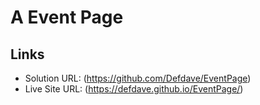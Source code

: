 # A Event Page

## Links

- Solution URL: (https://github.com/Defdave/EventPage)
- Live Site URL: (https://defdave.github.io/EventPage/)
